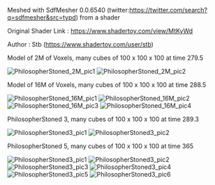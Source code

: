 Meshed with SdfMesher 0.0.6540 (twitter:https://twitter.com/search?q=sdfmesher&src=typd) from a shader

Original Shader Link : https://www.shadertoy.com/view/MtKyWd

Author : Stb  (https://www.shadertoy.com/user/stb)

Model of 2M of Voxels, many cubes of 100 x 100 x 100 at time 279.5

![PhilosopherStoned_2M_pic1](PhilosopherStoned_2M_pic1.png)
![PhilosopherStoned_2M_pic2](PhilosopherStoned_2M_pic2.png)

Model of 16M of Voxels, many cubes of 100 x 100 x 100 at time 288.5

![PhilosopherStoned_16M_pic1](PhilosopherStoned_16M_pic1.png)
![PhilosopherStoned_16M_pic2](PhilosopherStoned_16M_pic2.png)
![PhilosopherStoned_16M_pic3](PhilosopherStoned_16M_pic3.png)
![PhilosopherStoned_16M_pic4](PhilosopherStoned_16M_pic4.png)

PhilosopherStoned 3, many cubes of 100 x 100 x 100 at time 289.3

![PhilosopherStoned3_pic1](PhilosopherStoned3_pic1.png)
![PhilosopherStoned3_pic2](PhilosopherStoned3_pic2.png)

PhilosopherStoned 5, many cubes of 100 x 100 x 100 at time 365

![PhilosopherStoned3_pic1](PhilosopherStoned5_pic1.png)
![PhilosopherStoned3_pic2](PhilosopherStoned5_pic2.png)
![PhilosopherStoned3_pic3](PhilosopherStoned5_pic3.png)
![PhilosopherStoned3_pic4](PhilosopherStoned5_pic4.png)
![PhilosopherStoned3_pic5](PhilosopherStoned5_pic5.png)
![PhilosopherStoned3_pic6](PhilosopherStoned5_pic6.png)